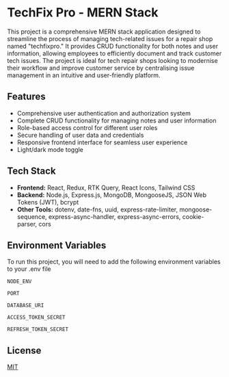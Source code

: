 
# TechFix Pro - MERN Stack

This project is a comprehensive MERN stack application designed to streamline the process of managing tech-related issues for a repair shop named "techfixpro." It provides CRUD functionality for both notes and user information, allowing employees to efficiently document and track customer tech issues. The project is ideal for tech repair shops looking to modernise their workflow and improve customer service by centralising issue management in an intuitive and user-friendly platform.


## Features

- Comprehensive user authentication and authorization system
- Complete CRUD functionality for managing notes and user information 
- Role-based access control for different user roles
- Secure handling of user data and credentials
- Responsive frontend interface for seamless user experience
- Light/dark mode toggle



## Tech Stack

- **Frontend:** React, Redux, RTK Query, React Icons, Tailwind CSS
- **Backend:** Node.js, Express.js, MongoDB, MongooseJS, JSON Web Tokens (JWT), bcrypt
- **Other Tools:** dotenv, date-fns, uuid, express-rate-limiter, mongoose-sequence, express-async-handler, express-async-errors, cookie-parser, cors

    
## Environment Variables

To run this project, you will need to add the following environment variables to your .env file

`NODE_ENV`

`PORT`

`DATABASE_URI`

`ACCESS_TOKEN_SECRET`

`REFRESH_TOKEN_SECRET`



## License

[MIT](https://choosealicense.com/licenses/mit/)

